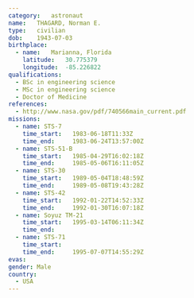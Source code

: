 ```yaml
---
category:	astronaut
name:	THAGARD, Norman E.
type:	civilian
dob:	1943-07-03
birthplace:
  - name:	Marianna, Florida
    latitude:	30.775379
    longitude:	-85.226822
qualifications:
  - BSc in engineering science
  - MSc in engineering science
  - Doctor of Medicine
references:
  - http://www.nasa.gov/pdf/740566main_current.pdf
missions:
  - name: STS-7
    time_start:   1983-06-18T11:33Z
    time_end:     1983-06-24T13:57:00Z
  - name: STS-51-B
    time_start:   1985-04-29T16:02:18Z
    time_end:     1985-05-06T16:11:05Z
  - name: STS-30
    time_start:   1989-05-04T18:48:59Z
    time_end:     1989-05-08T19:43:28Z
  - name: STS-42
    time_start:   1992-01-22T14:52:33Z
    time_end:     1992-01-30T16:07:18Z
  - name: Soyuz TM-21
    time_start:   1995-03-14T06:11:34Z
    time_end:     
  - name: STS-71
    time_start:   
    time_end:     1995-07-07T14:55:29Z
evas:
gender:	Male
country:
  - USA
---
```

